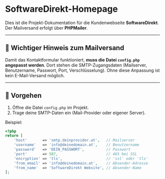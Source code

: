 # SoftwareDirekt-Homepage

Dies ist die Projekt-Dokumentation für die Kundenwebseite **SoftwareDirekt**.
Der Mailversand erfolgt über **PHPMailer**.

---

## 📧 Wichtiger Hinweis zum Mailversand

Damit das Kontaktformular funktioniert, **muss die Datei `config.php` angepasst werden**.
Dort stehen die SMTP-Zugangsdaten (Mailserver, Benutzername, Passwort, Port, Verschlüsselung).
Ohne diese Anpassung ist kein E-Mail-Versand möglich.

---

## 🔧 Vorgehen

1. Öffne die Datei `config.php` im Projekt.
2. Trage deine SMTP-Daten ein (Mail-Provider oder eigener Server).

Beispiel:

```php
<?php
return [
    'host'       => 'smtp.deinprovider.at',   // Mailserver
    'username'   => 'info@deinedomain.at',    // Benutzername
    'password'   => 'DEIN_PASSWORT',          // Passwort
    'port'       => 587,                      // 465 bei SSL
    'encryption' => 'tls',                    // 'ssl' oder 'tls'
    'from_email' => 'info@deinedomain.at',    // Absender-Adresse
    'from_name'  => 'SoftwareDirekt Website', // Absender-Name
];
